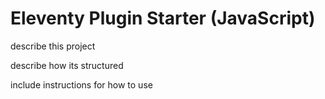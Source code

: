 # Eleventy Plugin Starter (JavaScript)

describe this project

describe how its structured

include instructions for how to use


<link rel="stylesheet" href="https://unpkg.com/mvp.css">